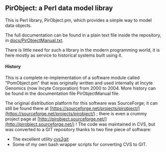 
## PirObject: a Perl data model libray

This is Perl library, PirObject.pm, which provides
a simple way to model data objects.

The full documentation can be found in a plain text
file inside the repository, in [docs/PirObjectManual.txt](https://github.com/prioux/PirObject/blob/master/docs/PirObjectManual.txt).

There is little need for such a library in the modern
programming world, it is here mostly as service to
historical systems built using it.

#### History

This is a complete re-implementation of a software module called
"PomObject.pm" that was originally written and used internally at
Incyte Genomics (now Incyte Corporation) from 2000 to 2004. More
history can be found in the documentation file PirObjectManual file.

The original distribution platform for this software was SourceForge;
it can still be found there at [https://sourceforge.net/projects/pirobject/](https://sourceforge.net/projects/pirobject/) ;
there is even a crummy project page at [http://pirobject.sourceforge.net/](http://pirobject.sourceforge.net/) !
The code was maintained in CVS, but was converted to a GIT repository
thanks to two fine piece of software:

* The excellent utility [cvs2git](http://cvs2svn.tigris.org/cvs2git.html)
* Some of my own bash wrapper scripts for converting CVS to GIT.

